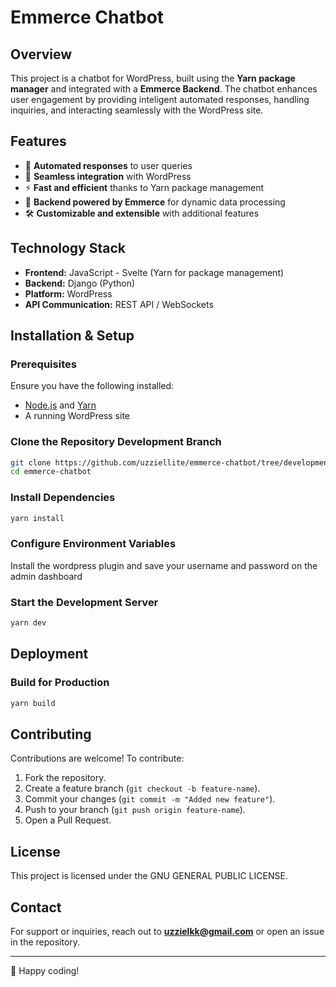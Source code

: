 # Emmerce Chatbot

## Overview

This project is a chatbot for WordPress, built using the **Yarn package manager** and integrated with a **Emmerce Backend**. The chatbot enhances user engagement by providing inteligent automated responses, handling inquiries, and interacting seamlessly with the WordPress site.

## Features

- 💬 **Automated responses** to user queries
- 🔗 **Seamless integration** with WordPress
- ⚡ **Fast and efficient** thanks to Yarn package management
- 🔄 **Backend powered by Emmerce** for dynamic data processing
- 🛠️ **Customizable and extensible** with additional features

## Technology Stack

- **Frontend:** JavaScript - Svelte (Yarn for package management)
- **Backend:** Django (Python)
- **Platform:** WordPress
- **API Communication:** REST API / WebSockets

## Installation & Setup

### Prerequisites

Ensure you have the following installed:
- [Node.js](https://nodejs.org/) and [Yarn](https://yarnpkg.com/)
- A running WordPress site

### Clone the Repository Development Branch
```sh
git clone https://github.com/uzziellite/emmerce-chatbot/tree/development
cd emmerce-chatbot
```

### Install Dependencies
```sh
yarn install
```

### Configure Environment Variables

Install the wordpress plugin and save your username and password on the admin dashboard

### Start the Development Server
```sh
yarn dev
```

## Deployment

### Build for Production

```sh
yarn build
```

## Contributing

Contributions are welcome! To contribute:

1. Fork the repository.
2. Create a feature branch (`git checkout -b feature-name`).
3. Commit your changes (`git commit -m "Added new feature"`).
4. Push to your branch (`git push origin feature-name`).
5. Open a Pull Request.

## License

This project is licensed under the GNU GENERAL PUBLIC LICENSE.

## Contact
For support or inquiries, reach out to **uzzielkk@gmail.com** or open an issue in the repository.

---
🚀 Happy coding!


